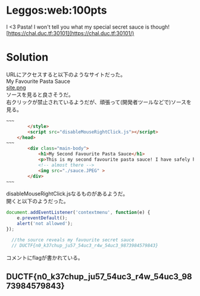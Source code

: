 # Leggos:web:100pts
I <3 Pasta! I won't tell you what my special secret sauce is though!  
[https://chal.duc.tf:30101](https://chal.duc.tf:30101/)  

# Solution
URLにアクセスすると以下のようなサイトだった。  
My Favourite Pasta Sauce  
[site.png](site/site.png)  
ソースを見ると良さそうだ。  
右クリックが禁止されているようだが、頑張って(開発者ツールなどで)ソースを見る。  
```html
~~~
        </style>
        <script src="disableMouseRightClick.js"></script>
    </head>
~~~
        <div class="main-body">
            <h1>My Second Favourite Pasta Sauce</h1>
            <p>This is my second favourite pasta sauce! I have safely hidden my favourite sauce!</p>
            <!-- almost there -->
            <img src="./sauce.JPEG" >
        </div>
~~~
```
disableMouseRightClick.jsなるものがあるようだ。  
開くと以下のようだった。  
```JavaScript:disableMouseRightClick.js
document.addEventListener('contextmenu', function(e) {
    e.preventDefault();
    alert('not allowed');
});

  //the source reveals my favourite secret sauce 
  // DUCTF{n0_k37chup_ju57_54uc3_r4w_54uc3_9873984579843} 
```
コメントにflagが書かれている。  

## DUCTF{n0_k37chup_ju57_54uc3_r4w_54uc3_9873984579843}